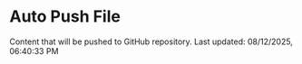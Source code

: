 # Auto Push File

Content that will be pushed to GitHub repository.
Last updated: 08/12/2025, 06:40:33 PM
